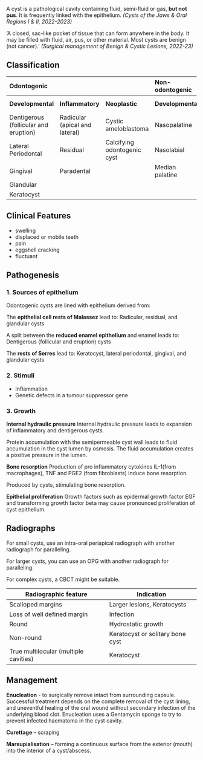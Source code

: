 A cyst is a pathological cavity containing fluid, semi-fluid or gas, **but not pus**. It is frequently linked with the epithelium. *(Cysts of the Jaws & Oral Regions I & II, 2022-2023)*

‘A closed, sac-like pocket of tissue that can form anywhere in the body. It may be filled with fluid, air, pus, or other material. Most cysts are benign (not cancer).’ *(Surgical management of Benign & Cystic Lesions, 2022-23)*

## Classification

| **Odontogenic**                       |                                |                             | **Non-odontogenic** |                      |
|:------------------------------------- | ------------------------------ | --------------------------- |:------------------- | -------------------- |
| **Developmental**                     | **Inflammatory**               | **Neoplastic**              | **Developmental**   | **Non-Epithelial**   |
| Dentigerous (follicular and eruption) | Radicular (apical and lateral) | Cystic ameloblastoma        | Nasopalatine        | Solitary bone cyst   |
| Lateral Periodontal                   | Residual                       | Calcifying odontogenic cyst | Nasolabial          | Aneurysmal bone cyst |
| Gingival                              | Paradental                     |                             | Median palatine     |                      |
| Glandular                             |                                |                             |                     |                      |
| Keratocyst                            |                                |                             |                     |                      |

## Clinical Features
* swelling
* displaced or mobile teeth
* pain
* eggshell cracking
* fluctuant

## Pathogenesis
### 1. Sources of epithelium
Odontogenic cysts are lined with epithelium derived from:

The **epithelial cell rests of Malassez** lead to:
Radicular, residual, and glandular cysts

A split between the **reduced enamel epithelium** and enamel leads to:
Dentigerous (follicular and eruption) cysts

The **rests of Serres** lead to:
Keratocyst, lateral periodontal, gingival, and glandular cysts

### 2. Stimuli
* Inflammation
* Genetic defects in a tumour suppressor gene

### 3. Growth
**Internal hydraulic pressure**
Internal hydraulic pressure leads to expansion of inflammatory and dentigerous cysts.

Protein accumulation with the semipermeable cyst wall leads to fluid accumulation in the cyst lumen by osmosis. The fluid accumulation creates a positive pressure in the lumen. 

**Bone resorption**
Production of pro inflammatory cytokines IL-1(from macrophages), TNF and PGE2 (from fibroblasts) induce bone resorption.

Produced by cysts, stimulating bone resorption.

**Epithelial proliferation**
Growth factors such as epidermal growth factor EGF and transforming growth factor beta may cause pronounced proliferation of cyst epithelium.

## Radiographs
For small cysts, use an intra-oral periapical radiograph with another radiograph for paralleling.

For larger cysts, you can use an OPG with another radiograph for paralleling.

For complex cysts, a CBCT might be suitable.

| Radiographic feature                  | Indication                       |
| ------------------------------------- | -------------------------------- |
| Scalloped margins                     | Larger lesions, Keratocysts      |
| Loss of well defined margin           | Infection                        |
| Round                                 | Hydrostatic growth               |
| Non-round                             | Keratocyst or solitary bone cyst |
| True multilocular (multiple cavities) | Keratocyst                       |

## Management
**Enucleation** - to surgically remove intact from surrounding capsule. Successful treatment depends on the complete removal of the cyst lining, and uneventful healing of the oral wound without secondary infection of the underlying blood clot. Enucleation uses a Gentamycin sponge to try to prevent infected haematoma in the cyst cavity.

**Curettage** – scraping

**Marsupialisation** – forming a continuous surface from the exterior (mouth) into the interior of a cyst/abscess.